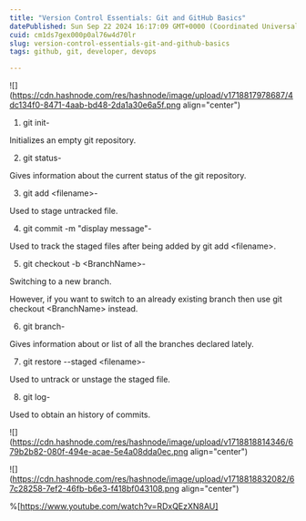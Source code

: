 ```yaml
---
title: "Version Control Essentials: Git and GitHub Basics"
datePublished: Sun Sep 22 2024 16:17:09 GMT+0000 (Coordinated Universal Time)
cuid: cm1ds7gex000p0al76w4d70lr
slug: version-control-essentials-git-and-github-basics
tags: github, git, developer, devops

---
```


![](https://cdn.hashnode.com/res/hashnode/image/upload/v1718817978687/4dc134f0-8471-4aab-bd48-2da1a30e6a5f.png align="center")

1) git init-

Initializes an empty git repository.

2) git status-

Gives information about the current status of the git repository.

3) git add &lt;filename&gt;-

Used to stage untracked file.

4) git commit -m "display message"-

Used to track the staged files after being added by git add &lt;filename&gt;.

5) git checkout -b &lt;BranchName&gt;-

Switching to a new branch.

However, if you want to switch to an already existing branch then use git checkout &lt;BranchName&gt; instead.

6) git branch-

Gives information about or list of all the branches declared lately.

7) git restore --staged &lt;filename&gt;-

Used to untrack or unstage the staged file.

8) git log-

Used to obtain an history of commits.

![](https://cdn.hashnode.com/res/hashnode/image/upload/v1718818814346/679b2b82-080f-494e-acae-5e4a08dda0ec.png align="center")

![](https://cdn.hashnode.com/res/hashnode/image/upload/v1718818832082/67c28258-7ef2-46fb-b6e3-f418bf043108.png align="center")

%[https://www.youtube.com/watch?v=RDxQEzXN8AU]